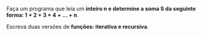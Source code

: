 Faça um programa que leia um **inteiro n e determine a soma S da seguinte forma: 1 + 2 + 3 + 4 + ... + n**. 

Escreva duas versões de **funções: iterativa e recursiva**.